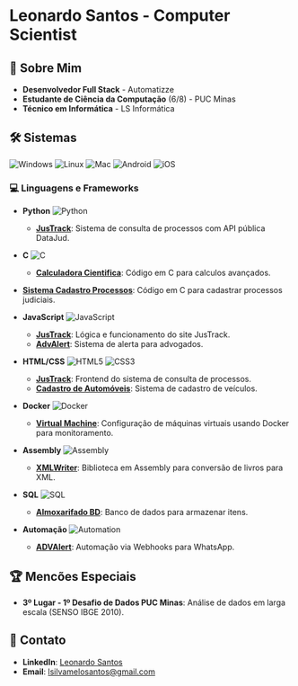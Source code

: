 # Leonardo Santos - Computer Scientist

## 🌟 Sobre Mim
- **Desenvolvedor Full Stack** - Automatizze
- **Estudante de Ciência da Computação** (6/8) - PUC Minas
- **Técnico em Informática** - LS Informática

## 🛠️ Sistemas

![Windows](https://img.shields.io/badge/Windows-10-0078D4?style=flat&logo=windows&logoColor=white)
![Linux](https://img.shields.io/badge/Linux-5.10-FCC624?style=flat&logo=linux&logoColor=black)
![Mac](https://img.shields.io/badge/MacOS-000000?style=flat&logo=apple&logoColor=white)
![Android](https://img.shields.io/badge/Android-3DDC84?style=flat&logo=android&logoColor=white)
![iOS](https://img.shields.io/badge/iOS-000000?style=flat&logo=apple&logoColor=white)

### 💻 Linguagens e Frameworks

- **Python** ![Python](https://img.shields.io/badge/Python-3776AB?style=flat&logo=python&logoColor=white)
  - **[JusTrack](https://github.com/leonardosilvamelosantos/JusTrack.git)**: Sistema de consulta de processos com API pública DataJud.

- **C** ![C](https://img.shields.io/badge/C-00599C?style=flat&logo=c&logoColor=white)
  - **[Calculadora Cientifica](https://github.com/leonardosilvamelosantos/Cientific-Calc.git)**: Código em C para calculos avançados.
 - **[Sistema Cadastro Processos](https://github.com/leonardosilvamelosantos/Tabela-Processual.git)**: Código em C para cadastrar processos judiciais.

- **JavaScript** ![JavaScript](https://img.shields.io/badge/JavaScript-323330?style=flat&logo=javascript&logoColor=F7DF1E)
  - **[JusTrack](https://github.com/leonardosilvamelosantos/JusTrack.git)**: Lógica e funcionamento do site JusTrack.
  - **[AdvAlert](https://github.com/leonardosilvamelosantos/ADVAlert.git)**: Sistema de alerta para advogados.

- **HTML/CSS** ![HTML5](https://img.shields.io/badge/HTML5-E34F26?style=flat&logo=html5&logoColor=white) ![CSS3](https://img.shields.io/badge/CSS3-1572B6?style=flat&logo=css3&logoColor=white)
  - **[JusTrack](link-to-repository)**: Frontend do sistema de consulta de processos.
  - **[Cadastro de Automóveis](https://github.com/leonardosilvamelosantos/cadastrocarro.git)**: Sistema de cadastro de veículos.

- **Docker** ![Docker](https://img.shields.io/badge/Docker-2496ED?style=flat&logo=docker&logoColor=white)
  - **[Virtual Machine](https://github.com/leonardosilvamelosantos/docker-monitoring.git)**: Configuração de máquinas virtuais usando Docker para monitoramento.

- **Assembly** ![Assembly](https://img.shields.io/badge/Assembly-6E4B3C?style=flat&logo=assembly&logoColor=white)
  - **[XMLWriter](https://github.com/leonardosilvamelosantos/XMLinAssembly.git)**: Biblioteca em Assembly para conversão de livros para XML.

- **SQL** ![SQL](https://img.shields.io/badge/SQL-4479A1?style=flat&logo=mysql&logoColor=white)
  - **[Almoxarifado BD](https://github.com/leonardosilvamelosantos/BD-Almoxarifado.git)**: Banco de dados para armazenar itens.

- **Automação** ![Automation](https://img.shields.io/badge/Automation-FFB800?style=flat&logo=robot&logoColor=white)
  - **[ADVAlert](https://github.com/leonardosilvamelosantos/ADVAlert.git)**: Automação via Webhooks para WhatsApp.

## 🏆 Mencões Especiais
- **3º Lugar - 1º Desafio de Dados PUC Minas**: Análise de dados em larga escala (SENSO IBGE 2010).

## 🔗 Contato
- **LinkedIn**: [Leonardo Santos](linkedin.com/mac-and-dev)
- **Email**: [lsilvamelosantos@gmail.com](mailto:lsilvamelosantos@gmail.com)
